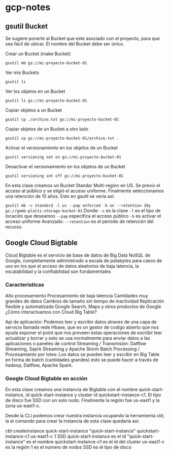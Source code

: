 # gcp-notes

## gsutil Bucket
Se sugiere ponerle al Bucket que este asociado con el proyecto, para que sea fácil de ubicar. El nombre del Bucket debe ser único.

Crear un Bucket (make Bucket)

`gsutil mb gs://mi-proyecto-bucket-01`

Ver mis Buckets

`gsutil ls`

Ver los objetos en un Bucket

`gsutil ls gs://mi-proyecto-bucket-01`

Copiar objetos a un Bucket

`gsutil cp ./archivo.txt gs://mi-proyecto-bucket-01`

Copiar objetos de un Bucket a otro lado

`gsutil cp gs://mi-proyecto-bucket-01/archivo.txt .`

Activar el versionamiento en los objetos de un Bucket

`gsutil versioning set on gs://mi-proyecto-bucket-01`

Desactivar el versionamiento en los objetos de un Bucket

`gsutil versioning set off gs://mi-proyecto-bucket-01`


En esta clase creamos un Bucket Standar Multi-region en US. Se previo el acceso al público y se eligió el acceso uniforme. Finalmente seleccionamos una retención de 10 años. Esto en gsutil se vería así:

`gsutil mb -c standard -l us --pap enforced -b on --retention 10y gs://gemb-platzi-storage-bucket-01`
Donde:
`-c` es la clase
`-l` es el tipo de locación que deseamos
`--pap` especifica el acceso público
`-b` es activar el acceso uniforme
Avanzado:
`--retention` es el periodo de retención del recurso.


## Google Cloud Bigtable

Cloud Bigtable es el servicio de base de datos de Big Data NoSQL de Google, completamente administrado a escala de patabytes para casos de uso en los que el acceso de datos aleatorios de baja latencia, la escalabilidad y la confiabilidad son fundamentales

### Características

Alto procesamiento
Procesamiento de baja latencia
Cantidades muy grandes de datos
Cambios de tamaño sin tiempo de inactividad
Replicación flexible y automatizada
Google Search, Maps y otros productos de Google
¿Cómo interactuamos con Cloud Big Table?

Api de aplicación: Podemos leer y escribir datos atraves de una capa de servicio llamada rede Hbase, que es un gestor de codigo abierto que nos ayuda exponer el point que nos proveen estas operaciones de escribir leer actualizar y borrar y esto se usa normalmente para enviar datos a las aplicaciones o paneles de control
Streaming / Transmisión: Datflow Streaming, Saprk Streaming y Apache Storm
Batch Processing / Procesamiento por lotes: Los datos se pueden leer y escribir en Big Table en forma de batch (cantidades grandes) esto se puede hacer a través de hadoop, Datflow, Apache Spark.

### Google Cloud Bigtable en acción
En esta clase creamos una instancia de Bigtable con el nombre quick-start-instance, id quick-start-instance y cluster id quickstart-instance-c1. El tipo de disco fue SSD con un solo nodo. Finalmente la región fue us-east1 y la zona us-east1-c.

Desde la CLI podemos crear nuestra instancia ocupando la herramienta cbt, la el comando para crear la instancia de esta clase quedaría así:

cbt createinstance quick-start-instance "quick-start-instance" quickstart-instance-c1 us-east1-c 1 SSD
quick-start-instance es el id
"quick-start-instance" es el nombre
quickstart-instance-c1 es el id del cluster
us-east1-c es la región
1 es el numero de nodos
SSD es el tipo de disco
